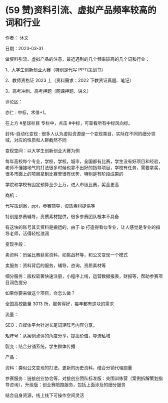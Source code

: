 
# (59 赞)资料引流、虚拟产品频率较高的词和行业

作者：  沐文

日期：2023-03-31

做资料引流、虚拟产品的注意，最近遇到的几个频率较高的几个词和行业：

1、大学生创新创业大赛（特别是代写 PPT\策划书）

2、教师资格证 2023 上（资料需求：2022 下教资证真题、笔记）

3、高考冲刺、高考押题（网课押题、讲义）

评论区：

亦仁 : 中标，术值+1。

在上方 #星球栏目  专栏中，点击 #中标，可查看所有中标风向标。

封伟-自动化变现 : 很多人认为虚拟资源是一个变现类目，实际在不同的细分领域，对应的性质和人群截然不同

变现空间：以大学生创新创业大赛为例

每年高校每个专业，学校，学校，城市，全国都有比赛，学生没有好项目和经验，老师不懂接地气的打法很多时候也拿不出好的指导项目，学校有任务，需要拿奖，很多市面上的项目拿到比赛里很有优势，特别是有阶段成果的

学院和学校有固定预算至少上万，进入市级比赛，奖金更高

商机：

代写策划案，ppt，参赛辅导，资质素材提供等

特别是参赛辅导，资质素材提供，很多参赛团队根本不具备

有这块的账号其实资料是搬运的，由于 ip 打造得看似专业，让人感觉是专业的指导老师，活得轻松滋润

变现手段：

卖资料：历届比赛获奖资料，如挑战杯等，和公文变现一个模式

卖服务：资料背后的服务，辅导，咨询，资质素材等

细分服务：版权软著快速注册，小程序上线，运营数据报表，财报等，帮助参赛项目润色提分

如果你要来做这个项目，会怎么做？

全国高校数量 3013 所，服务得好，每年都有这块的需求

流量：

SEO：自媒体平台针对长尾词矩阵号内容分享，

矩阵号：从案例点评的角度分享，提高价值，导流私域

裂变：结合分销系统，学生群体传播

产品：

资料：类似公文变现的打法，更新的历史资料，结合分销代理跑量

参赛服务：链接创业协会等，对接创业团队标准版：突围训练营（案例拆解策划指导咨询），升级版：创业赛陪跑服务，包括上面涉及的细分服务

结合自身资源，线上线下可操作空间灵活
